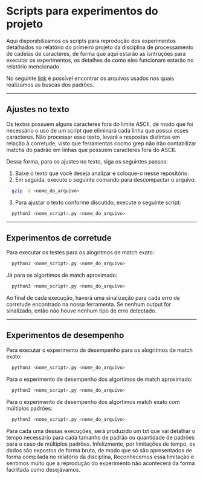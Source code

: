 # Scripts para experimentos do projeto

Aqui disponibilizamos os scripts para reprodução dos experimentos detalhados no relatório do primeiro projeto da disciplina de processamento de cadeias de caracteres, de forma que aqui estarão as isntruções para executar os experimentos, os detalhes de como eles funcionam estarão no relatório mencionado.

No seguinte [link](http://pizzachili.dcc.uchile.cl/texts/nlang/) é possível encontrar os arquivos usados nos quais realizamos as buscas dos padrões.

---

## Ajustes no texto

Os textos possuem alguns caracteres fora do limite ASCII, de modo que foi necessário o uso de um script que eliminará cada linha que possui esses caracteres. Não processar esse texto, levará a respostas distintas em relação à corretude, visto que ferramentas cocmo grep não irão contabilizar matchs do padrão em linhas que possuem caracteres fora do ASCII.

Dessa forma, para os ajustes no texto, siga os seguintes passos:

1. Baixe o texto que você deseja analizar e coloque-o nesse repositório.
2. Em seguida, execute o seguinte comando para descompactar o arquivo: 
```bash 
  gzip -d <nome_do_arquivo> 
  ```
3. Para ajustar o texto conforme discutido, execute o seguinte script:
```bash
  python3 <nome_script>.py <nome_do_arquivo>
  ```
---

## Experimentos de corretude

Para executar os testes para os alogritmos de match exato:
```bash
  python3 <nome_script>.py <nome_do_arquivo>
  ```

Já para os algortimos de match aproximado:
```bash
  python3 <nome_script>.py <nome_do_arquivo>
  ```
 
Ao final de cada execução, haverá uma sinalização para cada erro de corretude encontrado na nossa ferramenta. Se nenhum output for sinalizado, então não houve nenhum tipo de erro detectado.

---

## Experimentos de desempenho

Para executar o experimento de desempenho para os alogritmos de match exato:
```bash
  python3 <nome_script>.py <nome_do_arquivo>
  ```

Para o experimento de desempenho dos algortimos de match aproximado:
```bash
  python3 <nome_script>.py <nome_do_arquivo>
  ```

Para o experimento de desempenho dos algortimos match exato com múltiplos padrões:
```bash
  python3 <nome_script>.py <nome_do_arquivo>
  ```
Para cada uma dessas execuções, será produzido um txt que vai detalhar o tempo necessário para cada tamanho de padrão ou quantidade de padrões para o caso de múltiplos padrões. Infelizmente, por limitações de tempo, os dados são expostos de forma bruta, de modo que só são apresentados de forma compilada no relatório da disciplina, Reconhecemos essa limitação e sentimos muito que a reprodução do experimento não acontecerá da forma facilitada como desejávamos.
